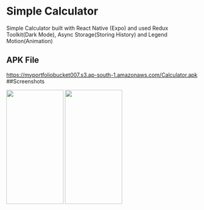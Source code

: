 # Simple Calculator
Simple Calculator built with React Native (Expo) and used Redux Toolkit(Dark Mode), Async Storage(Storing History) and Legend Motion(Animation)
## APK File
https://myportfoliobucket007.s3.ap-south-1.amazonaws.com/Calculator.apk
##Screenshots

<img src="https://user-images.githubusercontent.com/54579621/221428844-da4c0680-aa2f-44c4-8b44-5a437917cea5.png" width="150" height="300">
<img src="https://user-images.githubusercontent.com/54579621/221428870-f4b59b17-5777-4d2d-8c01-a288af04c7e3.png" width="150" height="300">
